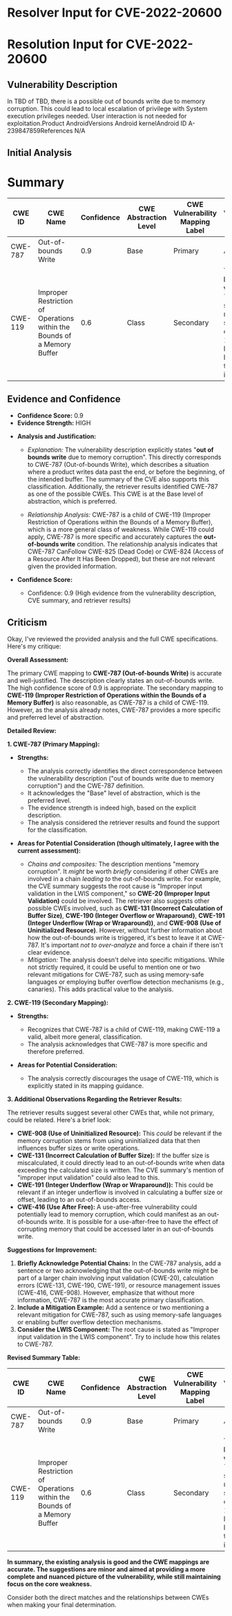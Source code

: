 # Resolver Input for CVE-2022-20600

# Resolution Input for CVE-2022-20600

## Vulnerability Description
In TBD of TBD, there is a possible out of bounds write due to memory corruption. This could lead to local escalation of privilege with System execution privileges needed. User interaction is not needed for exploitation.Product AndroidVersions Android kernelAndroid ID A-239847859References N/A

## Initial Analysis
# Summary
| CWE ID | CWE Name | Confidence | CWE Abstraction Level | CWE Vulnerability Mapping Label | CWE-Vulnerability Mapping Notes |
|---|---|---|---|---|---|
| CWE-787 | Out-of-bounds Write | 0.9 | Base | Primary | ALLOWED |
| CWE-119 | Improper Restriction of Operations within the Bounds of a Memory Buffer | 0.6 | Class | Secondary | The **out of bounds write** (CWE-787) can be seen as a more specific case of CWE-119, since a buffer is being written to outside of its bounds. |

## Evidence and Confidence

*   **Confidence Score:** 0.9
*   **Evidence Strength:** HIGH

- **Analysis and Justification:**  
  - *Explanation:* The vulnerability description explicitly states "**out of bounds write** due to memory corruption". This directly corresponds to CWE-787 (Out-of-bounds Write), which describes a situation where a product writes data past the end, or before the beginning, of the intended buffer. The summary of the CVE also supports this classification. Additionally, the retriever results identified CWE-787 as one of the possible CWEs. This CWE is at the Base level of abstraction, which is preferred.

  - *Relationship Analysis:* CWE-787 is a child of CWE-119 (Improper Restriction of Operations within the Bounds of a Memory Buffer), which is a more general class of weakness. While CWE-119 could apply, CWE-787 is more specific and accurately captures the **out-of-bounds write** condition. The relationship analysis indicates that CWE-787 CanFollow CWE-825 (Dead Code) or CWE-824 (Access of a Resource After It Has Been Dropped), but these are not relevant given the provided information.

- **Confidence Score:**
  - Confidence: 0.9 (High evidence from the vulnerability description, CVE summary, and retriever results)

## Criticism
Okay, I've reviewed the provided analysis and the full CWE specifications. Here's my critique:

**Overall Assessment:**

The primary CWE mapping to **CWE-787 (Out-of-bounds Write)** is accurate and well-justified.  The description clearly states an out-of-bounds write. The high confidence score of 0.9 is appropriate.  The secondary mapping to **CWE-119 (Improper Restriction of Operations within the Bounds of a Memory Buffer)** is also reasonable, as CWE-787 is a child of CWE-119. However, as the analysis already notes, CWE-787 provides a more specific and preferred level of abstraction.

**Detailed Review:**

**1. CWE-787 (Primary Mapping):**

*   **Strengths:**
    *   The analysis correctly identifies the direct correspondence between the vulnerability description ("out of bounds write due to memory corruption") and the CWE-787 definition.
    *   It acknowledges the "Base" level of abstraction, which is the preferred level.
    *   The evidence strength is indeed high, based on the explicit description.
    *   The analysis considered the retriever results and found the support for the classification.

*   **Areas for Potential Consideration (though ultimately, I agree with the current assessment):**
    *   *Chains and composites:* The description mentions "memory corruption".  It *might* be worth *briefly* considering if other CWEs are involved in a chain *leading to* the out-of-bounds write. For example,  the CVE summary suggests the root cause is "Improper input validation in the LWIS component," so **CWE-20 (Improper Input Validation)** could be involved. The retriever also suggests other possible CWEs involved, such as **CWE-131 (Incorrect Calculation of Buffer Size)**, **CWE-190 (Integer Overflow or Wraparound)**, **CWE-191 (Integer Underflow (Wrap or Wraparound))**, and **CWE-908 (Use of Uninitialized Resource)**. However, without further information about how the out-of-bounds write is triggered, it's best to leave it at CWE-787. It's important *not to over-analyze* and force a chain if there isn't clear evidence.
    *   *Mitigation:* The analysis doesn't delve into specific mitigations. While not strictly required, it could be useful to mention one or two relevant mitigations for CWE-787, such as using memory-safe languages or employing buffer overflow detection mechanisms (e.g., canaries).  This adds practical value to the analysis.

**2. CWE-119 (Secondary Mapping):**

*   **Strengths:**
    *   Recognizes that CWE-787 is a child of CWE-119, making CWE-119 a valid, albeit more general, classification.
    *   The analysis acknowledges that CWE-787 is more specific and therefore preferred.

*   **Areas for Potential Consideration:**
    *   The analysis correctly discourages the usage of CWE-119, which is explicitly stated in its mapping guidance.

**3. Additional Observations Regarding the Retriever Results:**

The retriever results suggest several other CWEs that, while not primary, could be related. Here's a brief look:

*   **CWE-908 (Use of Uninitialized Resource):** This *could* be relevant if the memory corruption stems from using uninitialized data that then influences buffer sizes or write operations.
*   **CWE-131 (Incorrect Calculation of Buffer Size):**  If the buffer size is miscalculated, it could directly lead to an out-of-bounds write when data exceeding the calculated size is written. The CVE summary's mention of "improper input validation" could also lead to this.
*   **CWE-191 (Integer Underflow (Wrap or Wraparound)):** This could be relevant if an integer underflow is involved in calculating a buffer size or offset, leading to an out-of-bounds access.
*   **CWE-416 (Use After Free):** A use-after-free vulnerability could potentially lead to memory corruption, which could manifest as an out-of-bounds write. It is possible for a use-after-free to have the effect of corrupting memory that could be accessed later in an out-of-bounds write.

**Suggestions for Improvement:**

1.  **Briefly Acknowledge Potential Chains:** In the CWE-787 analysis, add a sentence or two acknowledging that the out-of-bounds write might be part of a larger chain involving input validation (CWE-20), calculation errors (CWE-131, CWE-190, CWE-191), or resource management issues (CWE-416, CWE-908). However, emphasize that without more information, CWE-787 is the most accurate primary classification.
2.  **Include a Mitigation Example:** Add a sentence or two mentioning a relevant mitigation for CWE-787, such as using memory-safe languages or enabling buffer overflow detection mechanisms.
3.  **Consider the LWIS Component:** The root cause is stated as "Improper input validation in the LWIS component". Try to include how this relates to CWE-787.

**Revised Summary Table:**

| CWE ID | CWE Name | Confidence | CWE Abstraction Level | CWE Vulnerability Mapping Label | CWE-Vulnerability Mapping Notes |
|---|---|---|---|---|---|
| CWE-787 | Out-of-bounds Write | 0.9 | Base | Primary | ALLOWED | While the root cause may involve improper input validation or other calculation errors, the immediate cause is an out-of-bounds write.  Mitigation: Utilize memory-safe languages or buffer overflow detection mechanisms like canaries.|
| CWE-119 | Improper Restriction of Operations within the Bounds of a Memory Buffer | 0.6 | Class | Secondary | The **out of bounds write** (CWE-787) can be seen as a more specific case of CWE-119, since a buffer is being written to outside of its bounds. |

**In summary, the existing analysis is good and the CWE mappings are accurate. The suggestions are minor and aimed at providing a more complete and nuanced picture of the vulnerability, while still maintaining focus on the core weakness.**

Consider both the direct matches and the relationships between CWEs
when making your final determination.
        